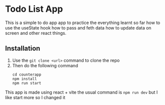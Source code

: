# Todo List App
This is a simple to do app app to practice the everything learnt so far how to use the useState hook how to pass and feth data how to update data on screen and other react things.

## Installation

1. Use the ```git clone <url>``` command to clone the repo
2. Then do the following command 
   ```
   cd counterapp
   npm install
   npm run start
   ```

This app is made using react + vite the usual command is ```npm run dev``` but I like start more so I changed it 